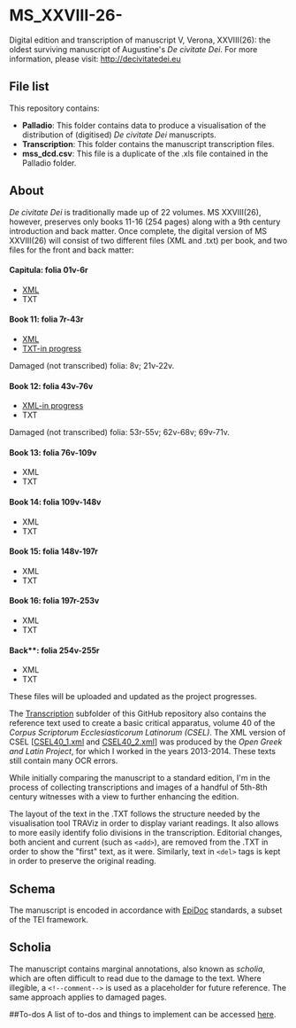 MS_XXVIII-26-
=============

Digital edition and transcription of manuscript V, Verona, XXVIII(26): the oldest surviving manuscript of Augustine's _De civitate Dei_.
For more information, please visit: http://decivitatedei.eu 

## File list
This repository contains:

* **Palladio**: This folder contains data to produce a visualisation of the distribution of (digitised) _De civitate Dei_ manuscripts. 
* **Transcription**: This folder contains the manuscript transcription files.
* **mss_dcd.csv**: This file is a duplicate of the .xls file contained in the Palladio folder. 

## About
_De civitate Dei_ is traditionally made up of 22 volumes. MS XXVIII(26), however, preserves only books 11-16 (254 pages) along with a 9th century introduction and back matter. Once complete, the digital version of MS XXVIII(26) will consist of two different files (XML and .txt) per book, and two files for the front and back matter:

#### Capitula: folia 01v-6r 
* [XML](https://github.com/gfranzini/MS_XXVIII-26-/blob/master/Transcription/Fol_01v-06r.xml)
* TXT

#### Book 11: folia 7r-43r 
* [XML](https://github.com/gfranzini/MS_XXVIII-26-/blob/master/Transcription/Fol_07r-43r.xml) 
* [TXT-in progress](https://github.com/gfranzini/MS_XXVIII-26-/blob/master/Transcription/Book_11_plain.xml)

Damaged (not transcribed) folia: 8v; 21v-22v.

#### Book 12: folia 43v-76v
* [XML-in progress](https://github.com/gfranzini/MS_XXVIII-26-/blob/master/Transcription/Fol_43v-76v.xml)
* TXT

Damaged (not transcribed) folia: 53r-55v; 62v-68v; 69v-71v.

#### Book 13: folia 76v-109v 
* XML 
* TXT

#### Book 14: folia 109v-148v 
* XML
* TXT

#### Book 15: folia 148v-197r 
* XML
* TXT

#### Book 16: folia 197r-253v 
* XML
* TXT

#### Back**: folia 254v-255r 
* XML
* TXT

These files will be uploaded and updated as the project progresses.

The [Transcription](https://github.com/gfranzini/MS_XXVIII-26-/tree/master/Transcription) subfolder of this GitHub repository also contains the reference text used to create a basic critical apparatus, volume 40 of the _Corpus Scriptorum Ecclesiasticorum Latinorum (CSEL)_. The XML version of CSEL [[CSEL40_1.xml](https://github.com/OpenGreekAndLatin/csel-dev/tree/master/CSEL40_1) and [CSEL40_2.xml](https://github.com/OpenGreekAndLatin/csel-dev/blob/master/CSEL40_2.xml)] was produced by the _Open Greek and Latin Project_, for which I worked in the years 2013-2014. These texts still contain many OCR errors.

While initially comparing the manuscript to a standard edition, I'm in the process of collecting transcriptions and images of a handful of 5th-8th century witnesses with a view to further enhancing the edition.

The layout of the text in the .TXT follows the structure needed by the visualisation tool TRAViz in order to display variant readings. It also allows to more easily identify folio divisions in the transcription.
Editorial changes, both ancient and current (such as `<add>`), are removed from the .TXT in order to show the "first" text, as it were. Similarly, text in `<del>` tags is kept in order to preserve the original reading.

## Schema
The manuscript is encoded in accordance with [EpiDoc](http://sourceforge.net/p/epidoc/wiki/Home/) standards, a subset of the TEI framework.  

## Scholia
The manuscript contains marginal annotations, also known as _scholia_, which are often difficult to read due to the damage to the text. Where illegible, a `<!--comment-->` is used as a placeholder for future reference. The same approach applies to damaged pages.

##To-dos
A list of to-dos and things to implement can be accessed [here](https://github.com/gfranzini/MS_XXVIII-26-/issues).

